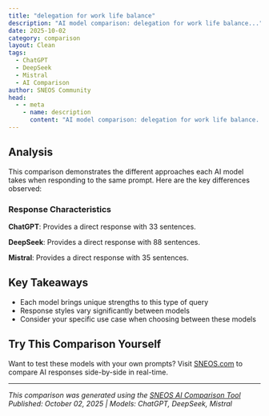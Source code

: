 ```yaml
---
title: "delegation for work life balance"
description: "AI model comparison: delegation for work life balance..."
date: 2025-10-02
category: comparison
layout: Clean
tags:
  - ChatGPT
  - DeepSeek
  - Mistral
  - AI Comparison
author: SNEOS Community
head:
  - - meta
    - name: description
      content: "AI model comparison: delegation for work life balance..."
---
```


<ChatComparison
  title="delegation for work life balance"
  prompt="delegation for work life balance"
  :responses='{
    "ChatGPT": "Certainly! Here\u2019s an overview of how **delegation** can help improve **work-life balance**, along with some tips on effective delegation:\n\n---\n\n### Delegation for Work-Life Balance\n\n**What is Delegation?**  \nDelegation is the process of assigning responsibility and authority to others to complete specific tasks or projects. It allows you to share workload and focus on higher-priority activities.\n\n**Why is Delegation Important for Work-Life Balance?**  \n- **Reduces Overwhelm and Stress:** By sharing tasks, you prevent burnout and reduce workload.\n- **Increases Productivity:** You focus on tasks that require your expertise while others handle less critical or routine jobs.\n- **Enables Focus on Priorities:** Frees up time to focus on strategic work and personal life.\n- **Empowers Team Members:** Builds skills and motivation in your team.\n- **Promotes Time Management:** Helps you allocate your time efficiently between work and personal commitments.\n\n---\n\n### Tips for Effective Delegation\n\n1. **Identify Tasks to Delegate:**  \n   Choose tasks that others can do, are time-consuming, or don\u2019t require your specific expertise.\n\n2. **Select the Right Person:**  \n   Delegate to someone with the right skills, capacity, and willingness to take on the task.\n\n3. **Provide Clear Instructions:**  \n   Explain what is expected, deadlines, desired outcomes, and resources available.\n\n4. **Give Authority and Responsibility:**  \n   Empower the person to make decisions related to the task.\n\n5. **Set Check-in Points:**  \n   Schedule progress updates to provide guidance and avoid micromanaging.\n\n6. **Provide Support and Resources:**  \n   Ensure the person has what they need to succeed.\n\n7. **Accept Different Approaches:**  \n   Allow team members to complete tasks their way, as long as goals are met.\n\n8. **Give Feedback:**  \n   Recognize effort, provide constructive feedback, and encourage growth.\n\n---\n\n### Example of How Delegation Improves Work-Life Balance\n\nImagine you spend 10 hours a week on administrative tasks. If you delegate these to an assistant or colleague, you reclaim that time to:\n\n- Complete high-impact projects more efficiently.\n- Leave work on time for family commitments.\n- Invest in personal wellness or hobbies.\n\n---\n\n**In summary:** Delegation is a strategic tool to balance your workload, reduce stress, develop your team, and create more quality time for your personal life.\n\n---\n\nIf you want, I can help you draft a delegation plan or provide templates for delegating tasks. Would you like that?",
    "DeepSeek": "Of course. This is an excellent and increasingly common request. Delegating effectively is one of the most powerful skills for achieving and maintaining a healthy work-life balance.\n\nHere is a comprehensive guide on how to use delegation to protect your time, reduce stress, and create space for your life outside of work.\n\n### The Core Mindset Shift: From Control to Empowerment\n\nBefore the \u0022how,\u0022 you must understand the \u0022why.\u0022 Many people struggle to delegate because of underlying fears:\n\n*   **\u0022It\u0027s faster if I do it myself.\u0022** (True once, but not in the long run).\n*   **\u0022No one can do it as well as I can.\u0022** (Perfectionism).\n*   **\u0022I don\u0027t want to burden my team.\u0022** (Misguided helpfulness).\n*   **\u0022If I give this away, I make myself less valuable.\u0022** (Job security fear).\n\n**Reframe your thinking:**\n*   **Delegation is a investment.** You are investing time now to train someone, which will save you exponential time in the future.\n*   **Delegation is development.** You are helping your team members grow new skills and gain confidence.\n*   **Delegation is leadership.** It shows you trust your team and allows you to focus on higher-level strategic work that *only you* can do.\n\n---\n\n### The Step-by-Step Delegation Framework for Work-Life Balance\n\n#### Step 1: Identify What to Delegate (The \u0022Delegation Audit\u0022)\n\nConduct a honest audit of your tasks over a week. Categorize them:\n\n*   **Tasks to Delegate Immediately:**\n    *   **Recurring, repetitive tasks:** Data entry, report generation, scheduling, routine emails.\n    *   **Tasks someone else is better at:** If a team member has a specific skill (e.g., graphic design, data analysis), let them own it.\n    *   **Tasks that are a growth opportunity:** Projects that will stretch a team member\u0027s abilities in a positive way.\n    *   **Tasks you shouldn\u0027t be doing:** Work that is below your pay grade or outside your core responsibilities.\n\n*   **Tasks to Keep (For Now):**\n    *   **Performance reviews and personnel issues.**\n    *   **Long-term strategy and vision.**\n    *   **Confidential or sensitive projects.**\n    *   **Tasks that are core to your unique value proposition.**\n\n#### Step 2: Choose the Right Person\n\n*   **Skill \u0026 Will:** Do they have the *skill* (or the capacity to learn) and the *will* (interest/motivation) to do the task?\n*   **Workload:** Are they already overwhelmed? Delegating to someone at capacity is a recipe for failure and resentment.\n*   **Development Goals:** Align the task with their career aspirations. This increases buy-in.\n\n#### Step 3: Delegate the *Outcome*, Not Just the *Task*\n\nThis is crucial for effectiveness and your peace of mind.\n\n*   **BAD:** \u0022Draft the quarterly report.\u0022\n*   **GOOD (Using the 5 Ws):**\n    *   **WHAT:** \u0022I need you to take the lead on drafting the Q3 Sales Report.\u0022\n    *   **WHY:** \u0022This will help the leadership team understand our performance and inform next quarter\u0027s strategy. It\u0027s also a great chance for you to understand our business metrics at a deeper level.\u0022\n    *   **WHO:** \u0022You\u0027ll need to coordinate with the marketing team for their data. I\u0027ll introduce you. The final report goes to Sarah, the VP.\u0022\n    *   **WHEN:** \u0022The first draft is due to me on the 15th. The final version is due to Sarah on the 20th.\u0022\n    *   **WHERE/How:** \u0022Please use the template in the shared drive. The data source is the CRM dashboard I showed you last week. The tone should be professional and data-driven.\u0022\n\n#### Step 4: Define the Level of Authority\n\nThis prevents micromanagement and sets clear boundaries for both of you. Use a model like this:\n\n*   **Level 1: Act and Report Later:** \u0022Handle this customer complaint. You have full authority to resolve it up to a $100 credit. Just let me know what you did for my records.\u0022\n*   **Level 2: Act and Update Immediately:** \u0022Once you\u0027ve sent the proposal, please Slack me immediately so I know it\u0027s gone out.\u0022\n*   **Level 3: Recommend, Then Act:** \u0022Research the options for the new software, give me your top recommendation with pros/cons, and then I\u0027ll give you the go-ahead to proceed.\u0022\n*   **Level 4: Ask Before Acting:** \u0022Before you respond to the client\u0027s legal question, please run the draft by me.\u0022\n\n#### Step 5: Provide Resources and Support, Then Get Out of the Way\n\n*   Grant access to necessary files, tools, and budgets.\n*   Introduce them to key contacts.\n*   Schedule a brief **check-in point** (not a micromanagement session) to answer questions. This is your safety net.\n*   **Trust them to do the work.** Avoid hovering.\n\n#### Step 6: Give Credit and Feedback\n\n*   **Publicly praise** them for their work. \u0022Jessica did an fantastic job pulling together the Q3 report.\u0022\n*   Provide constructive feedback in private to help them improve for next time.\n\n---\n\n### How This Directly Improves Work-Life Balance\n\n1.  **Reduces After-Hours Work:** By delegating time-consuming tasks, you are less likely to have to finish them after 5 PM or on weekends.\n2.  **Lowers Mental Load \u0026 Prevents Burnout:** You are clearing your mental \u0022RAM.\u0022 You\u0027re not constantly thinking about that report or those emails because you\u0027ve entrusted them to someone capable.\n3.  **Creates Boundaries:** When you leave work, you can truly disconnect because your team is empowered to handle issues without you. The system doesn\u0027t collapse when you\u0027re offline.\n4.  **Increases Focus on High-Impact Work:** You free up your most valuable hours for strategic thinking, problem-solving, and relationship-building\u2014the work that truly advances your career and makes a difference.\n5.  **Reduces Stress:** Letting go of the need to control everything is profoundly liberating and reduces chronic stress.\n\n### Sample Scripts to Start the Conversation\n\n*   **For a Repetitive Task:** \u0022Hey [Name], I\u0027m working on managing my workload more effectively. Would you be willing to take over the weekly team metrics report? I\u0027ll walk you through the process this once, and I\u0027m confident you can handle it. This will free me up to focus on [Strategic Project].\u0022\n*   **For a Development Opportunity:** \u0022[Name], I know you\u0027re interested in developing your project management skills. I\u0027d like you to lead the upcoming [Project X]. I\u0027ll be here to support you, but I want you to run the show. What do you think?\u0022\n\n### Final Word of Caution\n\nDelegation is not about dumping work you dislike onto others. It is a strategic and respectful process of empowerment. When done correctly, it creates a win-win situation: you gain time and mental space for your life, and your team gains trust, responsibility, and growth. It\u0027s the cornerstone of sustainable success.",
    "Mistral": "Delegation is a crucial skill for achieving work-life balance. It involves assigning tasks or responsibilities to others, freeing up your time and energy to focus on high-priority tasks or personal life. Here are some steps to effective delegation:\n\n1. **Identify Tasks to Delegate**:\n   - List all your tasks and responsibilities.\n   - Identify which tasks can be done by others.\n   - Consider the skills and interests of your team members.\n\n2. **Choose the Right Person**:\n   - Match the task to the person with the appropriate skills and interest.\n   - Consider their workload and availability.\n\n3. **Communicate Clearly**:\n   - Explain why you are delegating the task.\n   - Provide clear instructions, including the task\u0027s objectives, deadlines, and expected outcomes.\n   - Ensure they understand the task and their responsibilities.\n\n4. **Provide Resources and Support**:\n   - Make sure they have the necessary resources, tools, and information to complete the task.\n   - Offer support, such as training or mentoring, if needed.\n\n5. **Establish Checkpoints**:\n   - Set up regular check-ins to monitor progress and provide feedback.\n   - Be available for questions and guidance.\n\n6. **Delegate Responsibility and Authority**:\n   - Ensure they have the authority to make decisions and complete the task.\n   - Hold them accountable for the results.\n\n7. **Acknowledge and Reward**:\n   - Recognize and reward their efforts and successes.\n   - Provide constructive feedback to help them improve.\n\n8. **Learn to Let Go**:\n   - Accept that others might do things differently.\n   - Focus on the outcomes, not the process.\n\n**Benefits of Delegation for Work-Life Balance**:\n- **Time Management**: Delegation frees up your time to focus on high-priority tasks or personal life.\n- **Stress Reduction**: Sharing the workload can reduce stress and prevent burnout.\n- **Empowerment**: Delegation empowers team members, helping them develop new skills and advance their careers.\n- **Productivity**: Effective delegation can increase overall productivity and efficiency.\n\n**What Not to Delegate**:\n- Tasks that are critical and only you can do effectively.\n- Confidential or sensitive tasks.\n- Tasks that require your specific expertise or authority."
  }'
  published-date="01:13"
/>

## Analysis

This comparison demonstrates the different approaches each AI model takes when responding to the same prompt. Here are the key differences observed:

### Response Characteristics

**ChatGPT**: Provides a direct response with 33 sentences. 

**DeepSeek**: Provides a direct response with 88 sentences. 

**Mistral**: Provides a direct response with 35 sentences. 

## Key Takeaways

- Each model brings unique strengths to this type of query
- Response styles vary significantly between models
- Consider your specific use case when choosing between these models

## Try This Comparison Yourself

Want to test these models with your own prompts? Visit [SNEOS.com](https://sneos.com) to compare AI responses side-by-side in real-time.

---

*This comparison was generated using the [SNEOS AI Comparison Tool](https://sneos.com)*
*Published: October 02, 2025 | Models: ChatGPT, DeepSeek, Mistral*
